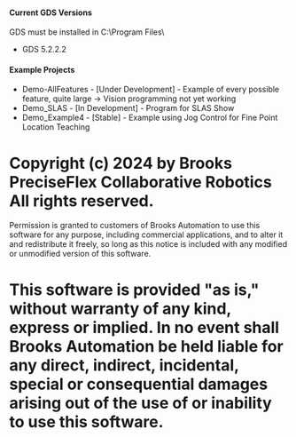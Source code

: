 #### Current GDS Versions
GDS must be installed in C:\Program Files\
- GDS 5.2.2.2

#### Example Projects

- Demo-AllFeatures - [Under Development] - Example of every possible feature, quite large 
-> Vision programming not yet working 
- Demo_SLAS - [In Development] - Program for SLAS Show 
- Demo_Example4 - [Stable] - Example using Jog Control for Fine Point Location Teaching


Copyright (c) 2024 by Brooks PreciseFlex Collaborative Robotics  All rights reserved.
=======================================================================
Permission is granted to customers of Brooks Automation to use this
software for any purpose, including commercial applications, and to
alter it and redistribute it freely, so long as this notice is included 
with any modified or unmodified version of this software.

This software is provided "as is," without warranty of any kind, express or 
implied.  In no event shall Brooks Automation be held liable for any
direct, indirect, incidental, special or consequential damages arising
out of the use of or inability to use this software.
=======================================================================